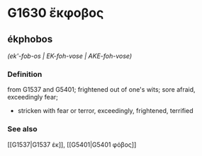 # G1630 ἔκφοβος

## ékphobos

_(ek'-fob-os | EK-foh-vose | AKE-foh-vose)_

### Definition

from G1537 and G5401; frightened out of one's wits; sore afraid, exceedingly fear; 

- stricken with fear or terror, exceedingly, frightened, terrified

### See also

[[G1537|G1537 ἐκ]], [[G5401|G5401 φόβος]]
